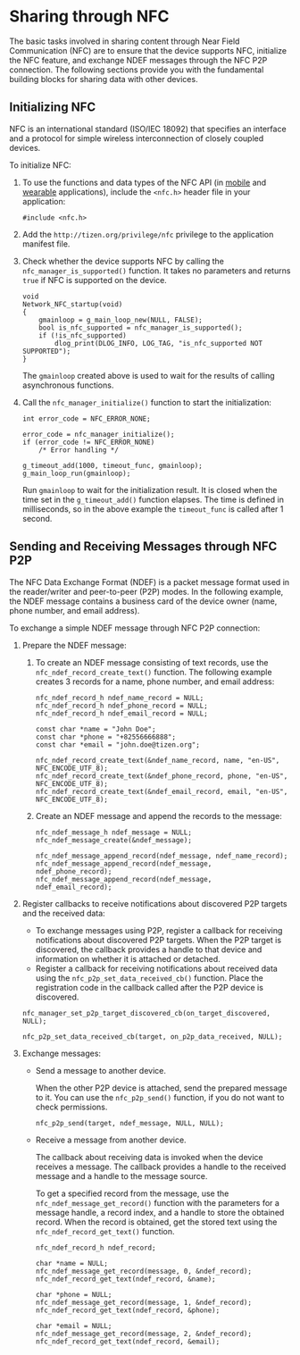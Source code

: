 
Sharing through NFC
===================

The basic tasks involved in sharing content through Near Field
Communication (NFC) are to ensure that the device supports NFC,
initialize the NFC feature, and exchange NDEF messages through the NFC
P2P connection. The following sections provide you with the fundamental
building blocks for sharing data with other devices.


Initializing NFC <a id="initialize"></a>
----------------

NFC is an international standard (ISO/IEC 18092) that specifies an
interface and a protocol for simple wireless interconnection of closely
coupled devices.

To initialize NFC:

1.  To use the functions and data types of the NFC API (in
    [mobile](../../../../org.tizen.native.mobile.apireference/group__CAPI__NETWORK__NFC__MODULE.html)
    and
    [wearable](../../../../org.tizen.native.wearable.apireference/group__CAPI__NETWORK__NFC__MODULE.html)
    applications), include the `<nfc.h>` header file in your
    application:

    ```
    #include <nfc.h>
    ```

2. Add the `http://tizen.org/privilege/nfc` privilege to the
    application manifest file.
3. Check whether the device supports NFC by calling the
    `nfc_manager_is_supported()` function. It takes no parameters and
    returns `true` if NFC is supported on the device.

    ```
    void
    Network_NFC_startup(void)
    {
        gmainloop = g_main_loop_new(NULL, FALSE);
        bool is_nfc_supported = nfc_manager_is_supported();
        if (!is_nfc_supported)
            dlog_print(DLOG_INFO, LOG_TAG, "is_nfc_supported NOT SUPPORTED");
    }
    ```

    The `gmainloop` created above is used to wait for the results of
    calling asynchronous functions.

4. Call the `nfc_manager_initialize()` function to start the
    initialization:

    ```
    int error_code = NFC_ERROR_NONE;

    error_code = nfc_manager_initialize();
    if (error_code != NFC_ERROR_NONE)
        /* Error handling */

    g_timeout_add(1000, timeout_func, gmainloop);
    g_main_loop_run(gmainloop);
    ```

    Run `gmainloop` to wait for the initialization result. It is closed
    when the time set in the `g_timeout_add()` function elapses. The
    time is defined in milliseconds, so in the above example the
    `timeout_func` is called after 1 second.



Sending and Receiving Messages through NFC P2P <a id="message"></a>
----------------------------------------------

The NFC Data Exchange Format (NDEF) is a packet message format used in
the reader/writer and peer-to-peer (P2P) modes. In the following
example, the NDEF message contains a business card of the device owner
(name, phone number, and email address).

To exchange a simple NDEF message through NFC P2P connection:

1.  Prepare the NDEF message:
    1.  To create an NDEF message consisting of text records, use the
        `nfc_ndef_record_create_text()` function. The following example
        creates 3 records for a name, phone number, and email address:

        ```
        nfc_ndef_record_h ndef_name_record = NULL;
        nfc_ndef_record_h ndef_phone_record = NULL;
        nfc_ndef_record_h ndef_email_record = NULL;

        const char *name = "John Doe";
        const char *phone = "+82556666888";
        const char *email = "john.doe@tizen.org";

        nfc_ndef_record_create_text(&ndef_name_record, name, "en-US", NFC_ENCODE_UTF_8);
        nfc_ndef_record_create_text(&ndef_phone_record, phone, "en-US", NFC_ENCODE_UTF_8);
        nfc_ndef_record_create_text(&ndef_email_record, email, "en-US", NFC_ENCODE_UTF_8);
        ```

    2. Create an NDEF message and append the records to the message:

        ```
        nfc_ndef_message_h ndef_message = NULL;
        nfc_ndef_message_create(&ndef_message);

        nfc_ndef_message_append_record(ndef_message, ndef_name_record);
        nfc_ndef_message_append_record(ndef_message, ndef_phone_record);
        nfc_ndef_message_append_record(ndef_message, ndef_email_record);
        ```

2. Register callbacks to receive notifications about discovered P2P
    targets and the received data:

    -   To exchange messages using P2P, register a callback for
        receiving notifications about discovered P2P targets. When the
        P2P target is discovered, the callback provides a handle to that
        device and information on whether it is attached or detached.
    -   Register a callback for receiving notifications about received
        data using the `nfc_p2p_set_data_received_cb()` function. Place
        the registration code in the callback called after the P2P
        device is discovered.

    ```
    nfc_manager_set_p2p_target_discovered_cb(on_target_discovered, NULL);

    nfc_p2p_set_data_received_cb(target, on_p2p_data_received, NULL);
    ```

3. Exchange messages:
    -   Send a message to another device.

        When the other P2P device is attached, send the prepared message
        to it. You can use the `nfc_p2p_send()` function, if you do not
        want to check permissions.

        ```
        nfc_p2p_send(target, ndef_message, NULL, NULL);
        ```

    - Receive a message from another device.

        The callback about receiving data is invoked when the device
        receives a message. The callback provides a handle to the
        received message and a handle to the message source.

        To get a specified record from the message, use the
        `nfc_ndef_message_get_record()` function with the parameters for
        a message handle, a record index, and a handle to store the
        obtained record. When the record is obtained, get the stored
        text using the `nfc_ndef_record_get_text()` function.

        ```
        nfc_ndef_record_h ndef_record;

        char *name = NULL;
        nfc_ndef_message_get_record(message, 0, &ndef_record);
        nfc_ndef_record_get_text(ndef_record, &name);

        char *phone = NULL;
        nfc_ndef_message_get_record(message, 1, &ndef_record);
        nfc_ndef_record_get_text(ndef_record, &phone);

        char *email = NULL;
        nfc_ndef_message_get_record(message, 2, &ndef_record);
        nfc_ndef_record_get_text(ndef_record, &email);
        ```


